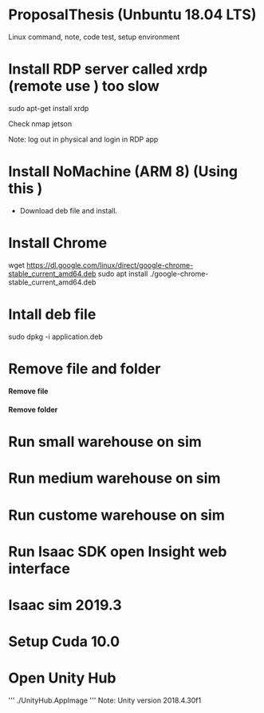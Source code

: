 # ProposalThesis (Unbuntu 18.04 LTS)
Linux command, note, code test, setup environment

# Install RDP server called xrdp (remote use ) too slow
sudo apt-get install xrdp

Check
nmap jetson


Note: log out in physical and login in RDP app

# Install NoMachine (ARM 8) (Using this )
* Download deb file and install.

# Install Chrome
wget https://dl.google.com/linux/direct/google-chrome-stable_current_amd64.deb
sudo apt install ./google-chrome-stable_current_amd64.deb


# Intall deb file
sudo dpkg -i application.deb

# Remove file and folder
#### Remove file

#### Remove folder


# Run small warehouse on sim

# Run medium warehouse on sim

# Run custome warehouse on sim

# Run Isaac SDK open Insight web interface

# Isaac sim 2019.3

# Setup Cuda 10.0

# Open Unity  Hub
'''
./UnityHub.AppImage
'''
Note: Unity version 2018.4.30f1
